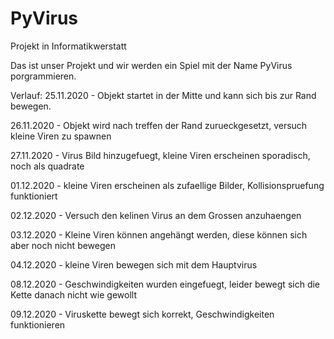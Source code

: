 # PyVirus
Projekt in Informatikwerstatt

Das ist unser Projekt und wir werden ein Spiel mit der Name PyVirus porgrammieren.

Verlauf:
25.11.2020 - Objekt startet in der Mitte und kann sich bis zur Rand bewegen.

26.11.2020 - Objekt wird nach treffen der Rand zurueckgesetzt, versuch kleine Viren zu spawnen

27.11.2020 - Virus Bild hinzugefuegt, kleine Viren erscheinen sporadisch, noch als quadrate

01.12.2020 - kleine Viren erscheinen als zufaellige Bilder, Kollisionspruefung funktioniert

02.12.2020 - Versuch den kelinen Virus an dem Grossen anzuhaengen

03.12.2020 - Kleine Viren können angehängt werden, diese können sich aber noch nicht bewegen

04.12.2020 - kleine Viren bewegen sich mit dem Hauptvirus

08.12.2020 - Geschwindigkeiten wurden eingefuegt, leider bewegt sich die Kette danach nicht wie gewollt

09.12.2020 - Viruskette bewegt sich korrekt, Geschwindigkeiten funktionieren
